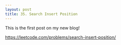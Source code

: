 ```yaml
---
layout: post
title: 35. Search Insert Position
---
```


This is the first post on my new blog! 

https://leetcode.com/problems/search-insert-position/
